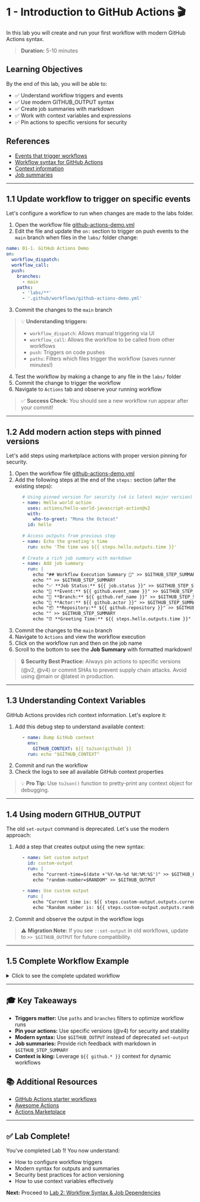 # 1 - Introduction to GitHub Actions 🎬

In this lab you will create and run your first workflow with modern GitHub Actions syntax.

> **Duration:** 5-10 minutes

## Learning Objectives

By the end of this lab, you will be able to:
- ✅ Understand workflow triggers and events
- ✅ Use modern GITHUB_OUTPUT syntax
- ✅ Create job summaries with markdown
- ✅ Work with context variables and expressions
- ✅ Pin actions to specific versions for security

## References
- [Events that trigger workflows](https://docs.github.com/en/actions/using-workflows/events-that-trigger-workflows)
- [Workflow syntax for GitHub Actions](https://docs.github.com/en/actions/using-workflows/workflow-syntax-for-github-actions)
- [Context information](https://docs.github.com/en/actions/learn-github-actions/contexts)
- [Job summaries](https://docs.github.com/en/actions/using-workflows/workflow-commands-for-github-actions#adding-a-job-summary)

---

## 1.1 Update workflow to trigger on specific events

Let's configure a workflow to run when changes are made to the labs folder.

1. Open the workflow file [github-actions-demo.yml](/.github/workflows/github-actions-demo.yml)
2. Edit the file and update the `on:` section to trigger on push events to the `main` branch when files in the `labs/` folder change:

```yaml
name: 01-1. GitHub Actions Demo
on: 
  workflow_dispatch:
  workflow_call:
  push:
    branches:
      - main
    paths:
      - 'labs/**'
      - '.github/workflows/github-actions-demo.yml'
```

3. Commit the changes to the `main` branch

> 💡 **Understanding triggers:**
> - `workflow_dispatch`: Allows manual triggering via UI
> - `workflow_call`: Allows the workflow to be called from other workflows
> - `push`: Triggers on code pushes
> - `paths`: Filters which files trigger the workflow (saves runner minutes!)

4. Test the workflow by making a change to any file in the `labs/` folder
5. Commit the change to trigger the workflow
6. Navigate to `Actions` tab and observe your running workflow

> ✅ **Success Check:** You should see a new workflow run appear after your commit!

---

## 1.2 Add modern action steps with pinned versions

Let's add steps using marketplace actions with proper version pinning for security.

1. Open the workflow file [github-actions-demo.yml](/.github/workflows/github-actions-demo.yml)
2. Add the following steps at the end of the `steps:` section (after the existing steps):

```yaml
      # Using pinned version for security (v4 is latest major version)
      - name: Hello world action
        uses: actions/hello-world-javascript-action@v2
        with:
          who-to-greet: "Mona the Octocat"
        id: hello
      
      # Access outputs from previous step
      - name: Echo the greeting's time
        run: echo 'The time was ${{ steps.hello.outputs.time }}'
      
      # Create a rich job summary with markdown
      - name: Add job summary
        run: |
          echo "## Workflow Execution Summary 🚀" >> $GITHUB_STEP_SUMMARY
          echo "" >> $GITHUB_STEP_SUMMARY
          echo "✅ **Job Status:** ${{ job.status }}" >> $GITHUB_STEP_SUMMARY
          echo "🔀 **Event:** ${{ github.event_name }}" >> $GITHUB_STEP_SUMMARY
          echo "🌿 **Branch:** ${{ github.ref_name }}" >> $GITHUB_STEP_SUMMARY
          echo "👤 **Actor:** ${{ github.actor }}" >> $GITHUB_STEP_SUMMARY
          echo "📦 **Repository:** ${{ github.repository }}" >> $GITHUB_STEP_SUMMARY
          echo "" >> $GITHUB_STEP_SUMMARY
          echo "⏰ **Greeting Time:** ${{ steps.hello.outputs.time }}" >> $GITHUB_STEP_SUMMARY
```

3. Commit the changes to the `main` branch
4. Navigate to `Actions` and view the workflow execution
5. Click on the workflow run and then on the job name
6. Scroll to the bottom to see the **Job Summary** with formatted markdown!

> 🔒 **Security Best Practice:** Always pin actions to specific versions (@v2, @v4) or commit SHAs to prevent supply chain attacks. Avoid using @main or @latest in production.

---

## 1.3 Understanding Context Variables

GitHub Actions provides rich context information. Let's explore it:

1. Add this debug step to understand available context:

```yaml
      - name: Dump GitHub context
        env:
          GITHUB_CONTEXT: ${{ toJson(github) }}
        run: echo "$GITHUB_CONTEXT"
```

2. Commit and run the workflow
3. Check the logs to see all available GitHub context properties

> 💡 **Pro Tip:** Use `toJson()` function to pretty-print any context object for debugging.

---

## 1.4 Using modern GITHUB_OUTPUT

The old `set-output` command is deprecated. Let's use the modern approach:

1. Add a step that creates output using the new syntax:

```yaml
      - name: Set custom output
        id: custom-output
        run: |
          echo "current-time=$(date +'%Y-%m-%d %H:%M:%S')" >> $GITHUB_OUTPUT
          echo "random-number=$RANDOM" >> $GITHUB_OUTPUT
      
      - name: Use custom output
        run: |
          echo "Current time is: ${{ steps.custom-output.outputs.current-time }}"
          echo "Random number is: ${{ steps.custom-output.outputs.random-number }}"
```

2. Commit and observe the output in the workflow logs

> ⚠️ **Migration Note:** If you see `::set-output` in old workflows, update to `>> $GITHUB_OUTPUT` for future compatibility.

---

## 1.5 Complete Workflow Example

<details>
<summary>Click to see the complete updated workflow</summary>

```yaml
name: 01-1. GitHub Actions Demo
on: 
  workflow_dispatch:
  workflow_call:
  push:
    branches:
      - main
    paths:
      - 'labs/**'
      - '.github/workflows/github-actions-demo.yml'

jobs:
  Explore-GitHub-Actions:
    runs-on: ubuntu-latest
    steps:
      - run: echo "🎉 The job was automatically triggered by a ${{ github.event_name }} event."
      - run: echo "🐧 This job is now running on a ${{ runner.os }} server hosted by GitHub!"
      - run: echo "🔎 The name of your branch is ${{ github.ref }} and your repository is ${{ github.repository }}."
      
      - name: Check out repository code
        uses: actions/checkout@v4
      
      - run: echo "💡 The ${{ github.repository }} repository has been cloned to the runner."
      - run: echo "🖥️ The workflow is now ready to test your code on the runner."
      
      - name: List files in the repository
        run: |
          ls ${{ github.workspace }}
      
      - run: echo "🍏 This job's status is ${{ job.status }}."
      
      # Using pinned version for security
      - name: Hello world action
        uses: actions/hello-world-javascript-action@v2
        with:
          who-to-greet: "Mona the Octocat"
        id: hello
      
      - name: Echo the greeting's time
        run: echo 'The time was ${{ steps.hello.outputs.time }}'
      
      # Modern output syntax
      - name: Set custom output
        id: custom-output
        run: |
          echo "current-time=$(date +'%Y-%m-%d %H:%M:%S')" >> $GITHUB_OUTPUT
          echo "random-number=$RANDOM" >> $GITHUB_OUTPUT
      
      - name: Use custom output
        run: |
          echo "Current time is: ${{ steps.custom-output.outputs.current-time }}"
          echo "Random number is: ${{ steps.custom-output.outputs.random-number }}"
      
      # Create rich job summary
      - name: Add job summary
        run: |
          echo "## Workflow Execution Summary 🚀" >> $GITHUB_STEP_SUMMARY
          echo "" >> $GITHUB_STEP_SUMMARY
          echo "✅ **Job Status:** ${{ job.status }}" >> $GITHUB_STEP_SUMMARY
          echo "🔀 **Event:** ${{ github.event_name }}" >> $GITHUB_STEP_SUMMARY
          echo "🌿 **Branch:** ${{ github.ref_name }}" >> $GITHUB_STEP_SUMMARY
          echo "👤 **Actor:** ${{ github.actor }}" >> $GITHUB_STEP_SUMMARY
          echo "📦 **Repository:** ${{ github.repository }}" >> $GITHUB_STEP_SUMMARY
          echo "" >> $GITHUB_STEP_SUMMARY
          echo "⏰ **Greeting Time:** ${{ steps.hello.outputs.time }}" >> $GITHUB_STEP_SUMMARY
          echo "🎲 **Random Number:** ${{ steps.custom-output.outputs.random-number }}" >> $GITHUB_STEP_SUMMARY
```
</details>

---

## 🎓 Key Takeaways

- **Triggers matter:** Use `paths` and `branches` filters to optimize workflow runs
- **Pin your actions:** Use specific versions (@v4) for security and stability
- **Modern syntax:** Use `$GITHUB_OUTPUT` instead of deprecated `set-output`
- **Job summaries:** Provide rich feedback with markdown in `$GITHUB_STEP_SUMMARY`
- **Context is king:** Leverage `${{ github.* }}` context for dynamic workflows

## 📚 Additional Resources

- [GitHub Actions starter workflows](https://github.com/actions/starter-workflows)
- [Awesome Actions](https://github.com/sdras/awesome-actions)
- [Actions Marketplace](https://github.com/marketplace?type=actions)

---

## ✅ Lab Complete!

You've completed Lab 1! You now understand:
- How to configure workflow triggers
- Modern syntax for outputs and summaries
- Security best practices for action versioning
- How to use context variables effectively

**Next:** Proceed to [Lab 2: Workflow Syntax & Job Dependencies](/labs/lab02.md)
